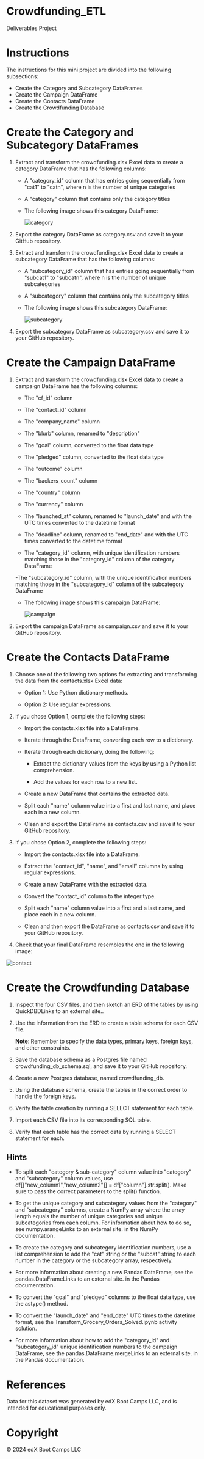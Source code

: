 # Crowdfunding_ETL
Deliverables Project

# Instructions
The instructions for this mini project are divided into the following subsections:

- Create the Category and Subcategory DataFrames
- Create the Campaign DataFrame
- Create the Contacts DataFrame
- Create the Crowdfunding Database

# Create the Category and Subcategory DataFrames
1. Extract and transform the crowdfunding.xlsx Excel data to create a category DataFrame that has the following columns:

    - A "category_id" column that has entries going sequentially from "cat1" to "catn", where n is the number of unique categories

    -  A "category" column that contains only the category titles

    - The following image shows this category DataFrame:

        ![category](./category_DataFrame.png)

2. Export the category DataFrame as category.csv and save it to your GitHub repository.

3. Extract and transform the crowdfunding.xlsx Excel data to create a subcategory DataFrame that has the following columns:

    - A "subcategory_id" column that has entries going sequentially from "subcat1" to "subcatn", where n is the number of unique subcategories

    - A "subcategory" column that contains only the subcategory titles
    
    - The following image shows this subcategory DataFrame:

        ![subcategory](./subcategory_DataFrame.png)

4. Export the subcategory DataFrame as subcategory.csv and save it to your GitHub repository.

# Create the Campaign DataFrame

1. Extract and transform the crowdfunding.xlsx Excel data to create a campaign DataFrame has the following columns:

    - The "cf_id" column

    - The "contact_id" column

    - The "company_name" column

    - The "blurb" column, renamed to "description"

    - The "goal" column, converted to the float data type

    - The "pledged" column, converted to the float data type

    - The "outcome" column

    - The "backers_count" column

    - The "country" column

    - The "currency" column

    - The "launched_at" column, renamed to "launch_date" and with the UTC times converted to the datetime format

    - The "deadline" column, renamed to "end_date" and with the UTC times converted to the datetime format

    - The "category_id" column, with unique identification numbers matching those in the "category_id" column of the category DataFrame

    -The "subcategory_id" column, with the unique identification numbers matching those in the "subcategory_id" column of the subcategory DataFrame

    - The following image shows this campaign DataFrame:

        ![campaign](./campaign_DataFrame.png)

2. Export the campaign DataFrame as campaign.csv and save it to your GitHub repository.

# Create the Contacts DataFrame

1.  Choose one of the following two options for extracting and transforming the data from the contacts.xlsx Excel data:

    - Option 1: Use Python dictionary methods.

    - Option 2: Use regular expressions.

2. If you chose Option 1, complete the following steps:

    - Import the contacts.xlsx file into a DataFrame.

    - Iterate through the DataFrame, converting each row to a dictionary.

    - Iterate through each dictionary, doing the following:
    
        - Extract the dictionary values from the keys by using a Python list comprehension.

        - Add the values for each row to a new list.
    
    - Create a new DataFrame that contains the extracted data.

    - Split each "name" column value into a first and last name, and place each in a new column.

    - Clean and export the DataFrame as contacts.csv and save it to your GitHub repository.

3. If you chose Option 2, complete the following steps:

    - Import the contacts.xlsx file into a DataFrame.

    - Extract the "contact_id", "name", and "email" columns by using regular expressions.
    
    - Create a new DataFrame with the extracted data.

    - Convert the "contact_id" column to the integer type.

    - Split each "name" column value into a first and a last name, and place each in a new column.

    - Clean and then export the DataFrame as contacts.csv and save it to your GitHub repository.

4. Check that your final DataFrame resembles the one in the following image:

![contact](./contact_DataFrame_final.png)

# Create the Crowdfunding Database

1. Inspect the four CSV files, and then sketch an ERD of the tables by using QuickDBDLinks to an external site..

 2. Use the information from the ERD to create a table schema for each CSV file.

    **Note**: Remember to specify the data types, primary keys, foreign keys, and other constraints.

3. Save the database schema as a Postgres file named crowdfunding_db_schema.sql, and save it to your GitHub repository.

4. Create a new Postgres database, named crowdfunding_db.

5. Using the database schema, create the tables in the correct order to handle the foreign keys.

6. Verify the table creation by running a SELECT statement for each table.

7. Import each CSV file into its corresponding SQL table.

8. Verify that each table has the correct data by running a SELECT statement for each.

## Hints
- To split each "category & sub-category" column value into "category" and "subcategory" column values, use df[["new_column1","new_column2"]] = df["column"].str.split(). Make sure to pass the correct parameters to the split() function.

- To get the unique category and subcategory values from the "category" and "subcategory" columns, create a NumPy array where the array length equals the number of unique categories and unique subcategories from each column. For information about how to do so, see numpy.arangeLinks to an external site. in the NumPy documentation.

- To create the category and subcategory identification numbers, use a list comprehension to add the "cat" string or the "subcat" string to each number in the category or the subcategory array, respectively.

- For more information about creating a new Pandas DataFrame, see the pandas.DataFrameLinks to an external site. in the Pandas documentation.

- To convert the "goal" and "pledged" columns to the float data type, use the astype() method.

- To convert the "launch_date" and "end_date" UTC times to the datetime format, see the Transform_Grocery_Orders_Solved.ipynb activity solution.

- For more information about how to add the "category_id" and "subcategory_id" unique identification numbers to the campaign DataFrame, see the pandas.DataFrame.mergeLinks to an external site. in the Pandas documentation.

# References
Data for this dataset was generated by edX Boot Camps LLC, and is intended for educational purposes only.

# Copyright
© 2024 edX Boot Camps LLC
